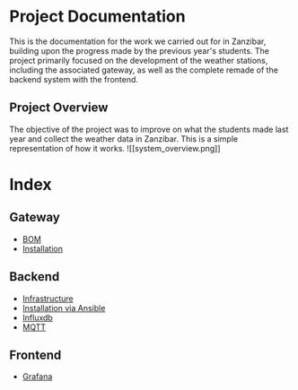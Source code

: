 # Project Documentation
This is the documentation for the work we carried out for in Zanzibar, building upon the progress made by the previous year's students. The project primarily focused on the development of the weather stations, including the associated gateway, as well as the complete remade of the backend system with the frontend.
## Project Overview
The objective of the project was to improve on what the students made last year and collect the weather data in Zanzibar. This is a simple representation of how it works.
![[system_overview.png]]
# Index

## Gateway

- [BOM](./gateway/BOM.md)
- [Installation](./gateway/Installation.md)

## Backend

- [Infrastructure](./backend/infrastructure.md)
- [Installation via Ansible](./backend/ansible.md)
- [Influxdb](./backend/influxdb.md)
- [MQTT](./backend/mqtt.md)

## Frontend

- [Grafana](./frontend/grafana.md)
